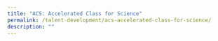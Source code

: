 ```yaml
---
title: "ACS: Accelerated Class for Science"
permalink: /talent-development/acs-accelerated-class-for-science/
description: ""
---
```

